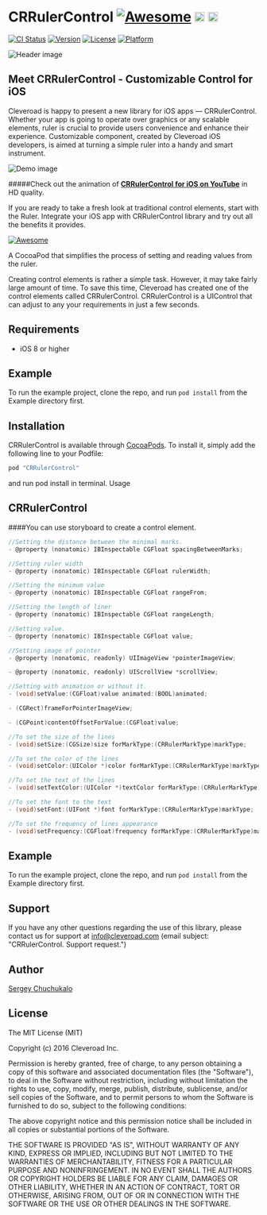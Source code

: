 # CRRulerControl [![Awesome](https://cdn.rawgit.com/sindresorhus/awesome/d7305f38d29fed78fa85652e3a63e154dd8e8829/media/badge.svg)](https://github.com/sindresorhus/awesome) <img src="https://www.cleveroad.com/public/comercial/label-ios.svg" height="20"> <a href="https://www.cleveroad.com/?utm_source=github&utm_medium=label&utm_campaign=contacts"><img src="https://www.cleveroad.com/public/comercial/label-cleveroad.svg" height="20"></a>

[![CI Status](http://img.shields.io/travis/Sergey/CRRulerControl.svg?style=flat)](https://travis-ci.org/Sergey/CRRulerControl) [![Version](https://img.shields.io/cocoapods/v/CRRulerControl.svg?style=flat)](http://cocoapods.org/pods/CRRulerControl) [![License](https://img.shields.io/cocoapods/l/CRRulerControl.svg?style=flat)](http://cocoapods.org/pods/CRRulerControl) [![Platform](https://img.shields.io/cocoapods/p/CRRulerControl.svg?style=flat)](http://cocoapods.org/pods/CRRulerControl)

![Header image](/images/header.jpg)

## Meet CRRulerControl - Customizable Control for iOS

Cleveroad is happy to present a new library for iOS apps — CRRulerControl. Whether your app is going to operate over graphics or any scalable elements, ruler is crucial to provide users convenience and enhance their experience. Customizable component, created by Cleveroad iOS developers, is aimed at turning a simple ruler into a handy and smart instrument.

![Demo image](/images/demo.gif)

#####Check out the animation of <strong><a target="_blank" href="https://www.youtube.com/watch?v=PdEucF-YDjo">CRRulerControl for iOS on YouTube</a></strong> in HD quality.

If you are ready to take a fresh look at traditional control elements, start with the Ruler. Integrate your iOS app with CRRulerControl library and try out all the benefits it provides.


[![Awesome](/images/logo-footer.png)](https://www.cleveroad.com/?utm_source=github&utm_medium=label&utm_campaign=contacts)
<br/>

A CocoaPod that simplifies the process of setting and reading values from the ruler.

Creating control elements is rather a simple task. However, it may take fairly large amount of time. To save this time, Cleveroad has created one of the control elements called CRRulerControl. CRRulerControl is a UIControl that can adjust to any your requirements in just a few seconds.

## Requirements
* iOS 8 or higher

## Example

To run the example project, clone the repo, and run `pod install` from the Example directory first.

## Installation

CRRulerControl is available through [CocoaPods](http://cocoapods.org). To install
it, simply add the following line to your Podfile:

```ruby
pod "CRRulerControl"
```
and run pod install in terminal.
Usage

## CRRulerControl
####You can use storyboard to create a control element. 

```objective-c
//Setting the distance between the minimal marks.
- @property (nonatomic) IBInspectable CGFloat spacingBetweenMarks; 

//Setting ruler width 
- @property (nonatomic) IBInspectable CGFloat rulerWidth; 

//Setting the minimum value
- @property (nonatomic) IBInspectable CGFloat rangeFrom; 

//Setting the length of liner
- @property (nonatomic) IBInspectable CGFloat rangeLength; 

//Setting value.
- @property (nonatomic) IBInspectable CGFloat value; 

//Setting image of pointer 
- @property (nonatomic, readonly) UIImageView *pointerImageView; 

- @property (nonatomic, readonly) UIScrollView *scrollView; 

//Setting with animation or without it. 
- (void)setValue:(CGFloat)value animated:(BOOL)animated; 

- (CGRect)frameForPointerImageView; 

- (CGPoint)contentOffsetForValue:(CGFloat)value; 

//To set the size of the lines
- (void)setSize:(CGSize)size forMarkType:(CRRulerMarkType)markType; 

//To set the color of the lines
- (void)setColor:(UIColor *)color forMarkType:(CRRulerMarkType)markType; 

//To set the text of the lines
- (void)setTextColor:(UIColor *)textColor forMarkType:(CRRulerMarkType)markType; 

//To set the font to the text
- (void)setFont:(UIFont *)font forMarkType:(CRRulerMarkType)markType; 

//To set the frequency of lines appearance
- (void)setFrequency:(CGFloat)frequency forMarkType:(CRRulerMarkType)markType; 
```
## Example

To run the example project, clone the repo, and run `pod install` from the Example directory first.

## Support

If you have any other questions regarding the use of this library, please contact us for support at info@cleveroad.com (email subject: "CRRulerControl. Support request.") 

## Author

[Sergey Chuchukalo](Chuchukalo.cr@gmail.com)

## License

The MIT License (MIT)

Copyright (c) 2016 Cleveroad Inc.

Permission is hereby granted, free of charge, to any person obtaining a copy
of this software and associated documentation files (the "Software"), to deal
in the Software without restriction, including without limitation the rights
to use, copy, modify, merge, publish, distribute, sublicense, and/or sell
copies of the Software, and to permit persons to whom the Software is
furnished to do so, subject to the following conditions:

The above copyright notice and this permission notice shall be included in all
copies or substantial portions of the Software.

THE SOFTWARE IS PROVIDED "AS IS", WITHOUT WARRANTY OF ANY KIND, EXPRESS OR
IMPLIED, INCLUDING BUT NOT LIMITED TO THE WARRANTIES OF MERCHANTABILITY,
FITNESS FOR A PARTICULAR PURPOSE AND NONINFRINGEMENT. IN NO EVENT SHALL THE
AUTHORS OR COPYRIGHT HOLDERS BE LIABLE FOR ANY CLAIM, DAMAGES OR OTHER
LIABILITY, WHETHER IN AN ACTION OF CONTRACT, TORT OR OTHERWISE, ARISING FROM,
OUT OF OR IN CONNECTION WITH THE SOFTWARE OR THE USE OR OTHER DEALINGS IN THE
SOFTWARE.
